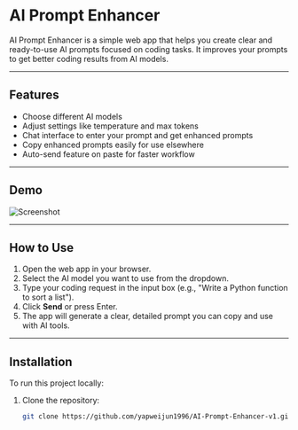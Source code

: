 # AI Prompt Enhancer

AI Prompt Enhancer is a simple web app that helps you create clear and ready-to-use AI prompts focused on coding tasks. It improves your prompts to get better coding results from AI models.

---

## Features

- Choose different AI models
- Adjust settings like temperature and max tokens
- Chat interface to enter your prompt and get enhanced prompts
- Copy enhanced prompts easily for use elsewhere
- Auto-send feature on paste for faster workflow

---

## Demo

![Screenshot](https://github.com/yapweijun1996/AI-Prompt-Enhancer-v1/og_img.jpg)

---

## How to Use

1. Open the web app in your browser.
2. Select the AI model you want to use from the dropdown.
3. Type your coding request in the input box (e.g., "Write a Python function to sort a list").
4. Click **Send** or press Enter.
5. The app will generate a clear, detailed prompt you can copy and use with AI tools.

---

## Installation

To run this project locally:

1. Clone the repository:
   ```bash
   git clone https://github.com/yapweijun1996/AI-Prompt-Enhancer-v1.git
